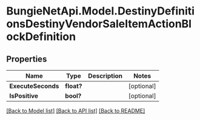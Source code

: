 # BungieNetApi.Model.DestinyDefinitionsDestinyVendorSaleItemActionBlockDefinition
## Properties

Name | Type | Description | Notes
------------ | ------------- | ------------- | -------------
**ExecuteSeconds** | **float?** |  | [optional] 
**IsPositive** | **bool?** |  | [optional] 

[[Back to Model list]](../README.md#documentation-for-models) [[Back to API list]](../README.md#documentation-for-api-endpoints) [[Back to README]](../README.md)

